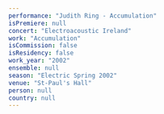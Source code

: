 ```yaml
---
performance: "Judith Ring - Accumulation"
isPremiere: null
concert: "Electroacoustic Ireland"
work: "Accumulation"
isCommission: false
isResidency: false
work_year: "2002"
ensemble: null
season: "Electric Spring 2002"
venue: "St-Paul's Hall"
person: null
country: null
---
```


